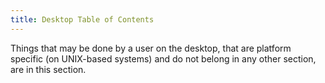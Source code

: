 ```yaml
---
title: Desktop Table of Contents
---
```


Things that may be done by a user on the desktop, that are platform specific (on UNIX-based systems) and do not belong in any other section, are in this section.
